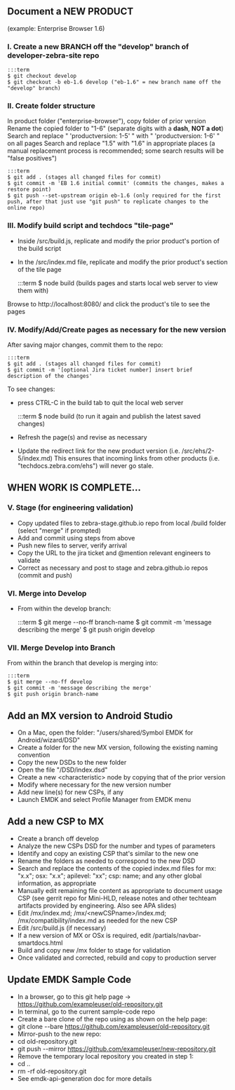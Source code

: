 ## Document a NEW PRODUCT
(example: Enterprise Browser 1.6)

### I. Create a new BRANCH off the "develop" branch of developer-zebra-site repo

	:::term
	$ git checkout develop
	$ git checkout -b eb-1.6 develop ("eb-1.6" = new branch name off the "develop" branch)


### II. Create folder structure
In product folder ("enterprise-browser"), copy folder of prior version
Rename the copied folder to "1-6" (separate digits with a **dash**, **NOT a dot**)
Search and replace " 'productversion: 1-5' " with " 'productversion: 1-6' " on all pages
Search and replace "1.5" with "1.6" in appropriate places (a manual replacement process is recommended; some search results will be "false positives")

	:::term
	$ git add . (stages all changed files for commit)  
	$ git commit -m 'EB 1.6 initial commit' (commits the changes, makes a restore point)
	$ git push --set-upstream origin eb-1.6 (only required for the first push, after that just use "git push" to replicate changes to the online repo)


### III. Modify build script and techdocs "tile-page" 

* Inside /src/build.js, replicate and modify the prior product's portion of the build script  

* In the /src/index.md file, replicate and modify the prior product's section of the tile page 

	:::term
	$ node build (builds pages and starts local web server to view them with)

Browse to http://localhost:8080/ and click the product's tile to see the pages

### IV.  Modify/Add/Create pages as necessary for the new version
After saving major changes, commit them to the repo: 

	:::term
	$ git add . (stages all changed files for commit)  
	$ git commit -m '[optional Jira ticket number] insert brief description of the changes'


To see changes: 
* press CTRL-C in the build tab to quit the local web server 

	:::term
	$ node build (to run it again and publish the latest saved changes)


* Refresh the page(s) and revise as necessary

* Update the redirect link for the new product version (i.e. /src/ehs/2-5/index.md)
This ensures that incoming links from other products (i.e. "techdocs.zebra.com/ehs") will never go stale. 

## WHEN WORK IS COMPLETE...

### V. Stage (for engineering validation)

* Copy updated files to zebra-stage.github.io repo from local /build folder (select "merge" if prompted)
* Add and commit using steps from above
* Push new files to server, verify arrival
* Copy the URL to the jira ticket and @mention relevant engineers to validate
* Correct as necessary and post to stage and zebra.github.io repos (commit and push)

### VI. Merge into Develop 

* From within the develop branch:

	:::term
	$ git merge --no-ff branch-name
	$ git commit -m 'message describing the merge'
	$ git push origin develop


### VII. Merge Develop into Branch

From within the branch that develop is merging into: 

	:::term
	$ git merge --no-ff develop
	$ git commit -m 'message describing the merge'
	$ git push origin branch-name


## Add an MX version to Android Studio

* On a Mac, open the folder: "/users/shared/Symbol EMDK for Android/wizard/DSD" 
* Create a folder for the new MX version, following the existing naming convention
* Copy the new DSDs to the new folder
* Open the file "/DSD/index.dsd" 
* Create a new &lt;characteristic&gt; node by copying that of the prior version
* Modify where necessary for the new version number
* Add new line(s) for new CSPs, if any 
* Launch EMDK and select Profile Manager from EMDK menu

## Add a new CSP to MX

* Create a branch off develop
* Analyze the new CSPs DSD for the number and types of parameters
* Identify and copy an existing CSP that's similar to the new one
* Rename the folders as needed to correspond to the new DSD
* Search and replace the contents of the copied index.md files for mx: "x.x"; osx: "x.x"; apilevel: "xx"; csp: name; and any other global information, as appropriate
* Manually edit remaining file content as appropriate to document usage CSP (see gerrit repo for Mini-HLD, release notes and other techteam artifacts provided by engineering. Also see APA slides)
* Edit /mx/index.md; /mx/&lt;newCSPname&gt;/index.md; /mx/compatibility/index.md as needed for the new CSP
* Edit /src/build.js (if necessary)
* If a new version of MX or OSx is required, edit /partials/navbar-smartdocs.html
* Build and copy new /mx folder to stage for validation 
* Once validated and corrected, rebuild and copy to production server

## Update EMDK Sample Code

* In a browser, go to this git help page -> https://github.com/exampleuser/old-repository.git
* In terminal, go to the current sample-code repo
* Create a bare clone of the repo using as shown on the help page: 
 * git clone --bare https://github.com/exampleuser/old-repository.git
* Mirror-push to the new repo:
 * cd old-repository.git
 * git push --mirror https://github.com/exampleuser/new-repository.git
* Remove the temporary local repository you created in step 1: 
 * cd ..
 * rm -rf old-repository.git
* See emdk-api-generation doc for more details
